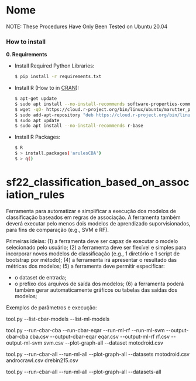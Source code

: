 # Nome

NOTE: These Procedures Have Only Been Tested on Ubuntu 20.04

### How to install

**0. Requirements**

- Install Required Python Libraries:
    ```sh
    $ pip install -r requirements.txt
    ```
- Install R (How to in [CRAN](https://cran.r-project.org/)):
    ```sh
    $ apt-get update
    $ sudo apt install --no-install-recommends software-properties-common dirmngr
    $ wget -qO- https://cloud.r-project.org/bin/linux/ubuntu/marutter_pubkey.asc | sudo tee -a /etc/apt/trusted.gpg.d/cran_ubuntu_key.asc
    $ sudo add-apt-repository "deb https://cloud.r-project.org/bin/linux/ubuntu $(lsb_release -cs)-cran40/"
    $ sudo apt update
    $ sudo apt install --no-install-recommends r-base
    ```
- Install R Packages:
    ```sh
    $ R
    $ > install.packages('arulesCBA')
    $ > q()
    ```

# sf22_classification_based_on_association_rules

Ferramenta para automatizar e simplificar a execução dos modelos de classificação baseados em regras de associação. A ferramenta também deverá executar pelo menos dois modelos de aprendizado suporvisionados, para fins de comparação (e.g., SVM e RF).

Primeiras ideias:
(1) a ferramenta deve ser capaz de executar o modelo selecionado pelo usuário;
(2) a ferramenta deve ser flexível e simples para incorporar novos modelos de classificação (e.g., 1 diretório e 1 script de bootstrap por método);
(4) a ferramenta irá apresentar o resultado das métricas dos modelos;
(5) a ferramenta deve permitir especificar:
- o dataset de entrada;
- o prefixo dos arquivos de saída dos modelos;
(6) a ferramenta poderá também gerar automaticamente gráficos ou tabelas das saídas dos modelos;

Exemplos de parâmetros e execução:

tool.py --list-cbar-models --list-ml-models

tool.py --run-cbar-cba --run-cbar-eqar --run-ml-rf --run-ml-svm --output-cbar-cba cba.csv --output-cbar-eqar eqar.csv --output-ml-rf rf.csv --output-ml-svm svm.csv --plot-graph-all --dataset motodroid.csv

tool.py --run-cbar-all --run-ml-all --plot-graph-all --datasets motodroid.csv androcrawl.csv drebin215.csv

tool.py --run-cbar-all --run-ml-all --plot-graph-all --datasets-all
